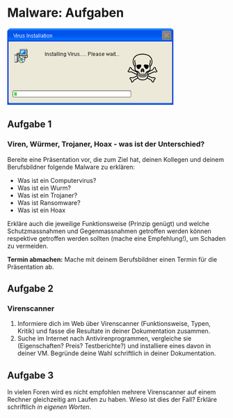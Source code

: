 # Malware: Aufgaben

![Animiertes Bild](res/install-virus.gif)

## Aufgabe 1

### Viren, Würmer, Trojaner, Hoax - was ist der Unterschied?

Bereite eine Präsentation vor, die zum Ziel hat, deinen Kollegen und deinem Berufsbildner folgende Malware zu erklären:

- Was ist ein Computervirus?
- Was ist ein Wurm?
- Was ist ein Trojaner?
- Was ist Ransomware?
- Was ist ein Hoax

Erkläre auch die jeweilige Funktionsweise (Prinzip genügt) und welche Schutzmassnahmen und Gegenmassnahmen getroffen werden
können respektive getroffen werden sollten (mache eine Empfehlung!), um Schaden zu
vermeiden.

**Termin abmachen:** Mache mit deinem Berufsbildner einen Termin für die Präsentation ab.

[comment]:https://www.pcwelt.de/ratgeber/So-kommen-Viren-und-Wuermer-auf-den-PC-5757291.html

## Aufgabe 2

### Virenscanner

1. Informiere dich im Web über Virenscanner (Funktionsweise, Typen, Kritik) und fasse die Resultate in deiner Dokumentation zusammen.
2. Suche im Internet nach Antivirenprogrammen, vergleiche sie (Eigenschaften? Preis? Testberichte?) und installiere eines davon in deiner VM. Begründe deine Wahl schriftlich in deiner Dokumentation.

## Aufgabe 3

In vielen Foren wird es nicht empfohlen mehrere Virenscanner auf einem Rechner gleichzeitig am Laufen zu haben. Wieso ist dies der Fall? Erkläre schriftlich _in eigenen Worten_.
